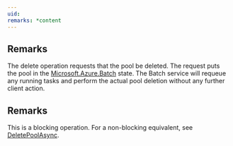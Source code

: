 ```yaml
---
uid: 
remarks: *content
---
```

## Remarks  
 The delete operation requests that the pool be deleted.  The request puts the pool in the [Microsoft.Azure.Batch](assetId:///N:Microsoft.Azure.Batch?qualifyHint=False&autoUpgrade=True) state.             The Batch service will requeue any running tasks and perform the actual pool deletion without any further client action.  
  
 ## Remarks  
 This is a blocking operation. For a non-blocking equivalent, see [DeletePoolAsync](assetId:///M:Microsoft.Azure.Batch.PoolOperations.DeletePoolAsync(System.String,System.Collections.Generic.IEnumerable{Microsoft.Azure.Batch.BatchClientBehavior},System.Threading.CancellationToken)?qualifyHint=False&autoUpgrade=True).